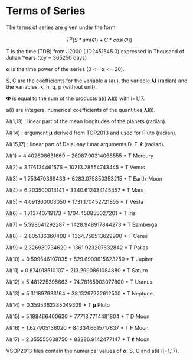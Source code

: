 # Terms of Series

The terms of series are given under the form: &#x20;

$$
T^α (S*sin(Φ)+C*cos(Φ))
$$

T is the time (TDB) from J2000 (JD2451545.0) expressed in Thousand of Julian Years (tcy = 365250 days)

**α** is the time power of the series (0 <= **α** <= 20).

S, C are the coefficients for the variable a (au), the variable **λl** (radian) and the variables, k, h, q, p (without unit).

**Φ** is equal to the sum of the products a(i).**λl**(i) with i=1,17.

a(i) are integers, numerical coefficients of the quantities **λl**(i).



λl(1,13) : linear part of the mean longitudes of the planets (radian).

λl(14) : argument **µ** derived from TOP2013 and used for Pluto (radian).

λl(15,17) : linear part of Delaunay lunar arguments D, F, **ℓ** (radian).



λl(1) = 4.402608631669 + 26087.90314068555 \* T Mercury

λl(2) = 3.176134461576 + 10213.28554743445 \* T Venus

λl(3) = 1.753470369433 + 6283.075850353215 \* T Earth-Moon

λl(4) = 6.203500014141 + 3340.612434145457 \* T Mars

λl(5) = 4.091360003050 + 1731.170452721855 \* T Vesta

λl(6) = 1.713740719173 + 1704.450855027201 \* T Iris

λl(7) = 5.598641292287 + 1428.948917844273 \* T Bamberga

λl(8) = 2.805136360408 + 1364.756513629990 \* T Ceres

λl(9) = 2.326989734620 + 1361.923207632842 \* T Pallas

λl(10) = 0.599546107035 + 529.6909615623250 \* T Jupiter

λl(11) = 0.874018510107 + 213.2990861084880 \* T Saturn

λl(12) = 5.481225395663 + 74.78165903077800 \* T Uranus

λl(13) = 5.311897933164 + 38.13297222612500 \* T Neptune

λl(14) =                             0.3595362285049309 \* T **µ** Pluto

λl(15) = 5.198466400630 + 77713.7714481804 \* T D Moon

λl(16) = 1.627905136020 + 84334.6615717837 \* T F Moon

λl(17) = 2.355555638750 + 83286.9142477147 \* T **ℓ** Moon



VSOP2013 files contain the numerical values of **α**, S, C and a(i) (i=1,17).

